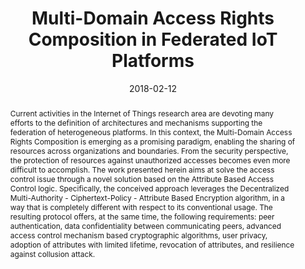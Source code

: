 ---
title: Multi-Domain Access Rights Composition in Federated IoT Platforms

# Authors
# A YAML list of author names
# If you created a profile for a user (e.g. the default `admin` user at `content/authors/admin/`), 
# write the username (folder name) here, and it will be replaced with their full name and linked to their profile.
authors:
- Savio Sciancalepore
- Giuseppe Piro
- Pietro Tedeschi
- Gennaro Boggia
- Giuseppe Bianchi

# Author notes (such as 'Equal Contribution')
# A YAML list of notes for each author in the above `authors` list
author_notes: []

date: '2018-02-12'

# Date to publish webpage (NOT necessarily Bibtex publication's date).
publishDate: '2023-12-07T07:05:01.085709Z'

# Publication type.
# A single CSL publication type but formatted as a YAML list (for Hugo requirements).
publication_types:
- paper-conference

# Publication name and optional abbreviated publication name.
publication: '*EWSN*'
publication_short: ''

doi: ''

abstract: 'Current activities in the Internet of Things research area are devoting many efforts to the definition of architectures and mechanisms supporting the federation of heterogeneous platforms. In this context, the Multi-Domain Access Rights Composition is emerging as a promising paradigm, enabling the sharing of resources across organizations and boundaries. From the security perspective, the protection of resources against unauthorized accesses becomes even more difficult to accomplish. The work presented herein aims at solve the access control issue through a novel solution based on the Attribute Based Access Control logic. Specifically, the conceived approach leverages the Decentralized Multi-Authority - Ciphertext-Policy - Attribute Based Encryption algorithm, in a way that is completely different with respect to its conventional usage. The resulting protocol offers, at the same time, the following requirements: peer authentication, data confidentiality between communicating peers, advanced access control mechanism based cryptographic algorithms, user privacy, adoption of attributes with limited lifetime, revocation of attributes, and resilience against collusion attack.'

# Summary. An optional shortened abstract.
summary: ''

tags: []

# Display this page in a list of Featured pages?
featured: false

# Links
url_pdf: 'https://dl.acm.org/doi/abs/10.5555/3234847.3234915'
url_code: ''
url_dataset: ''
url_poster: ''
url_project: ''
url_slides: ''
url_source: ''
url_video: ''

# Custom links (uncomment lines below)
# links:
# - name: Custom Link
#   url: http://example.org

# Publication image
# Add an image named `featured.jpg/png` to your page's folder then add a caption below.
image:
  caption: ''
  focal_point: ''
  preview_only: false

# Associated Projects (optional).
#   Associate this publication with one or more of your projects.
#   Simply enter your project's folder or file name without extension.
#   E.g. `projects: ['internal-project']` links to `content/project/internal-project/index.md`.
#   Otherwise, set `projects: []`.
projects: []
---